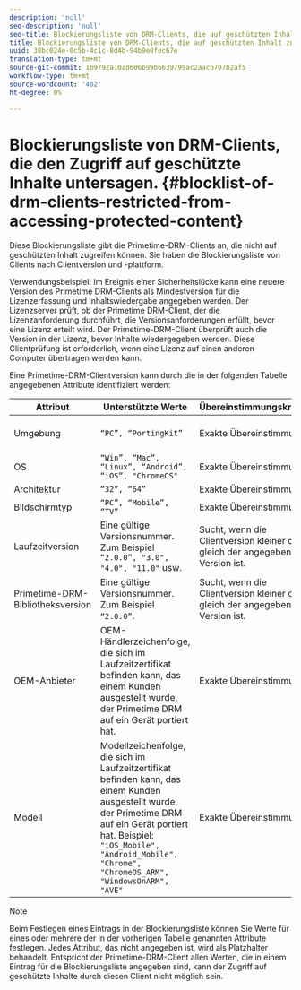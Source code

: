```yaml
---
description: 'null'
seo-description: 'null'
seo-title: Blockierungsliste von DRM-Clients, die auf geschützten Inhalt zugreifen dürfen
title: Blockierungsliste von DRM-Clients, die auf geschützten Inhalt zugreifen dürfen
uuid: 38bc024e-0c5b-4c1c-8d4b-94b9e0fec67e
translation-type: tm+mt
source-git-commit: 1b9792a10ad606b99b6639799ac2aacb707b2af5
workflow-type: tm+mt
source-wordcount: '402'
ht-degree: 0%

---
```



# Blockierungsliste von DRM-Clients, die den Zugriff auf geschützte Inhalte untersagen. {#blocklist-of-drm-clients-restricted-from-accessing-protected-content}

Diese Blockierungsliste gibt die Primetime-DRM-Clients an, die nicht auf geschützten Inhalt zugreifen können. Sie haben die Blockierungsliste von Clients nach Clientversion und -plattform.

Verwendungsbeispiel: Im Ereignis einer Sicherheitslücke kann eine neuere Version des Primetime DRM-Clients als Mindestversion für die Lizenzerfassung und Inhaltswiedergabe angegeben werden. Der Lizenzserver prüft, ob der Primetime DRM-Client, der die Lizenzanforderung durchführt, die Versionsanforderungen erfüllt, bevor eine Lizenz erteilt wird. Der Primetime-DRM-Client überprüft auch die Version in der Lizenz, bevor Inhalte wiedergegeben werden. Diese Clientprüfung ist erforderlich, wenn eine Lizenz auf einen anderen Computer übertragen werden kann.

Eine Primetime-DRM-Clientversion kann durch die in der folgenden Tabelle angegebenen Attribute identifiziert werden:

| **Attribut** | **Unterstützte Werte** | **Übereinstimmungskriterien** | **Beschreibung** |
|---|---|---|---|
| Umgebung | `“PC”, “PortingKit”` | Exakte Übereinstimmung | Gibt an, ob der Client auf einem Desktop oder einem anderen Gerät ausgeführt wird. |
| OS | `“Win”, “Mac”, “Linux”, “Android”, “iOS”, "ChromeOS"` | Exakte Übereinstimmung | Plattform |
| Architektur | `“32”, “64”` | Exakte Übereinstimmung | 32 Bit oder 64 Bit |
| Bildschirmtyp | `“PC”, “Mobile”, “TV”` | Exakte Übereinstimmung |  |
| Laufzeitversion | Eine gültige Versionsnummer. Zum Beispiel `“2.0.0”, "3.0", "4.0", "11.0"` usw. | Sucht, wenn die Clientversion kleiner oder gleich der angegebenen Version ist. | Die Versionsnummer wird als Kombination aus Zahlen und Punkten (&quot;&quot;) angegeben. beliebiger Länge. |
| Primetime-DRM-Bibliotheksversion | Eine gültige Versionsnummer. Zum Beispiel `“2.0.0”`. | Sucht, wenn die Clientversion kleiner oder gleich der angegebenen Version ist. | Die Versionsnummer wird als Kombination aus Zahlen und Punkten (&quot;&quot;) angegeben. beliebiger Länge. |
| OEM-Anbieter | OEM-Händlerzeichenfolge, die sich im Laufzeitzertifikat befinden kann, das einem Kunden ausgestellt wurde, der Primetime DRM auf ein Gerät portiert hat. | Exakte Übereinstimmung | Identifikationszeichenfolge des OEM-Herstellers für das Gerät, das das Portierungskit verwendet. |
| Modell | Modellzeichenfolge, die sich im Laufzeitzertifikat befinden kann, das einem Kunden ausgestellt wurde, der Primetime DRM auf ein Gerät portiert hat. Beispiel: `"iOS_Mobile", "Android_Mobile", "Chrome", "ChromeOS_ARM", "WindowsOnARM", "AVE"` | Exakte Übereinstimmung | Gerätemodellidentifizierungszeichenfolge für das Gerät mit dem Portierungs-Kit. |

>[!NOTE]
>
>Beim Festlegen eines Eintrags in der Blockierungsliste können Sie Werte für eines oder mehrere der in der vorherigen Tabelle genannten Attribute festlegen. Jedes Attribut, das nicht angegeben ist, wird als Platzhalter behandelt. Entspricht der Primetime-DRM-Client allen Werten, die in einem Eintrag für die Blockierungsliste angegeben sind, kann der Zugriff auf geschützte Inhalte durch diesen Client nicht möglich sein.

